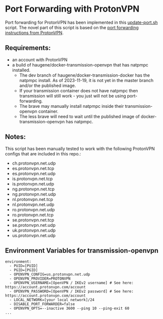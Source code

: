 # Port Forwarding with ProtonVPN

Port forwarding for ProtonVPN has been implemented in this [update-port.sh](/openvpn/protonvpn/update-port.sh) script. The novel part of this script is based on the [port forwarding instructions from ProtonVPN](https://protonvpn.com/support/port-forwarding-manual-setup/#linux). 

## Requirements:
- an account with ProtonVPN
- a build of haugene/docker-transmission-openvpn that has natpmpc installed.
  - The dev branch of haugene/docker-transmission-docker has the natpmpc install. As of 2023-11-19, it is not yet in the master branch and/or the published image.
  - If your transmission container does not have natpmpc then transmission will still work - you just will not be using port-forwarding.
  - The brave may manually install natpmpc inside their transmission-openvpn container.
  - The less brave will need to wait until the published image of docker-transmission-openvpn has natpmpc.


## Notes:
This script has been manually tested to work with the following ProtonVPN configs that are included in this repo.:
- ch.protonvpn.net.udp
- es.protonvpn.net.tcp
- es.protonvpn.net.udp
- is.protonvpn.net.tcp
- is.protonvpn.net.udp
- ng.protonvpn.net.tcp
- ng.protonvpn.net.udp
- nl.protonvpn.net.tcp
- nl.protonvpn.net.udp
- ro.protonvpn.net.udp
- ro.protonvpn.net.tcp
- se.protonvpn.net.tcp
- se.protonvpn.net.udp
- uk.protonvpn.net.udp
- us.protonvpn.net.udp

## Environment Variables for transmission-openvpn
```
environment:
  - PUID=[PUID]
  - PGID=[PGID]
  - OPENVPN_CONFIG=us.protonvpn.net.udp
  - OPENVPN_PROVIDER=PROTONVPN
  - OPENVPN_USERNAME=[OpenVPN / IKEv2 username] # See here: https://account.protonvpn.com/account
  - OPENVPN_PASSWORD=[OpenVPN / IKEv2 password] # See here: https://account.protonvpn.com/account
  - LOCAL_NETWORK=[your local network]/24 
  - DISABLE_PORT_FORWARDER=false
  - OPENVPN_OPTS=--inactive 3600 --ping 10 --ping-exit 60
...   
```

